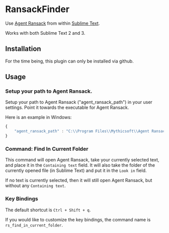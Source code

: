 RansackFinder
=============
Use [Agent Ransack](https://www.mythicsoft.com/agentransack) from within [Sublime Text](http://www.sublimetext.com/).

Works with both Sublime Text 2 and 3.

Installation
------------
For the time being, this plugin can only be installed via github.

Usage
-----

### Setup your path to Agent Ransack.
Setup your path to Agent Ransack ("agent_ransack_path") in your user settings. Point it towards the executable for Agent Ransack.

Here is an example in Windows:
``` js
{
    "agent_ransack_path" : "C:\\Program Files\\Mythicsoft\\Agent Ransack\\AgentRansack.exe"
}
```

### Command: Find In Current Folder
This command will open Agent Ransack, take your currently selected text, and place it in the ``Containing text`` field. It will also take the folder of the currently opened file (in Sublime Text) and put it in the ``Look in`` field.

If no text is currently selected, then it will still open Agent Ransack, but without any ``Containing text``.

### Key Bindings
The default shortcut is ``Ctrl + Shift + q``.

If you would like to customize the key bindings, the command name is ``rs_find_in_current_folder``.
